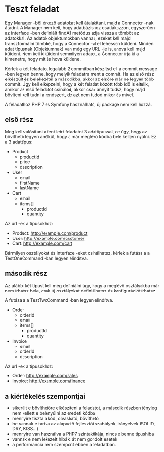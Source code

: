 # Teszt feladat

Egy Manager -ből érkező adatokat kell átalakítani, majd a Connector -nak átadni.
A Manager nem kell, hogy adatbázishoz csatlakozzon, egyszerűen 
az interface -ben definiált findAll metódus adja vissza a tömböt az adatokkal.
Az adatok objektumokban vannak, ezeket kell majd transzformálni tömbbé,
hogy a Connector -al el lehessen küldeni. Minden adat típusnak (Objektumnak) van
még egy URL -je is, ahova kell majd küldeni. Nem kell kiküldeni semmilyen adatot, a Connector
írja ki a kimenetre, hogy mit és hova küldene.

Kérlek a két feladatot legalább 2 commitban készítsd el, a commit message -ben
legyen benne, hogy melyik feladatra ment a commit. Ha az első rész elkészült és belekezdtél
a másodikba, akkor az elsőre már ne legyen több commit.
Úgy kell elképzelni, hogy a két feladat között több idő is eltelik, amikor
az első feladatot csinálod, akkor csak annyit tudsz, hogy majd bővíteni kell
tudni a rendszert, de azt nem tudod mikor és mivel.

A feladathoz PHP 7 és Symfony használható, új package nem kell hozzá. 

## első rész
Meg kell valósítani a fent leírt feladatot 3 adattípussal, de úgy, hogy az bővíthető
legyen anélkül, hogy a már meglévő kódba bele kelljen nyúlni.
Ez a 3 adattípus:
* Product
    * productId
    * price
    * description
* User
    * email
    * firstName
    * lastName
* Cart
    * email
    * items[]
        * productId
        * quantity

Az url -ek a típusokhoz:
* Product: http://example.com/product
* User: http://example.com/customer
* Cart: http://example.com/cart

Bármilyen osztályokat és interface -eket csinálhatsz, kérlek
a futása a a TestOneCommand -ban legyen elindítva.

## második rész
Az alábbi két típust kell még definiálni úgy, hogy a meglévő osztályokba már nem
írhatsz bele, csak új osztályokat definiálhatsz és konfigurációt írhatsz.

A futása a a TestTwoCommand -ban legyen elindítva.
* Order
    * orderId
    * email
    * items[]
        * productId
        * quantity
* Invoice
    * email
    * orderId
    * description

Az url -ek a típusokhoz:
* Order: http://example.com/sales
* Invoice: http://example.com/finance
    
## a kiértékelés szempontjai
* sikerült e bővíthetőre elkészíteni a feladatot, a második részben tényleg nem kellett e belenyúlni az eredeti kódba
* mennyire tiszta a kód, olvasható, bővíthető
* be vannak e tartva az alapvető fejlesztői szabályok, irányelvek (SOLID, DRY, KISS...)
* mennyire van használva a PHP7 szintaktikája, nincs e benne típushiba
* vannak e nem lekezelt hibák, át nem gondolt esetek
* a performancia nem szempont ebben a feladatban.